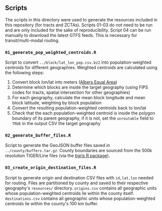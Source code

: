 ## Scripts

The scripts in this directory were used to generate the resources included in this repository (for tracts and ZCTAs). Scripts 01-03 do not need to be run and are only included for the sake of reproducibility. Script 04 can be run manually to download the latest GTFS feeds. This is necessary for transit/multi-modal routing.

### `01_generate_pop_weighted_centroids.R`

Script to convert `../block/lat_lon_pop.csv.bz2` into population-weighted centroids for different geographies. Weighted centroids are calculated using the following steps:

1. Convert block lon/lat into meters ([Albers Equal Area](https://epsg.io/2163))
2. Determine which blocks are inside the target geography (using FIPS codes for tracts, spatial intersection for other geographies)
3. For each geography, calculate the mean block longitude and mean block latitude, weighting by block population
4. Convert the resulting population-weighted centroids back to lon/lat
5. Check that the each population-weighted centroid is inside the polygon boundary of its parent geography, if it is not, set the `unroutable` field to `TRUE` in the output CSV the target geography

### `02_generate_buffer_files.R`

Script to generate the GeoJSON buffer files saved in `../county/buffers.tar.gz`. County boundaries are sourced from the 500k resolution TIGER/Line files (via the [tigris R package](https://cran.r-project.org/web/packages/tigris/index.html)).

### `03_create_origin_destination_files.R`

Script to generate origin and destination CSV files with `id,lat,lon` needed for routing. Files are partitioned by county and saved to their respective geography's `resources/` directory. `origins.csv` contains all geographic units whose population-weighted centroids lie within the county itself. `destinations.csv` contains all geographic units whose population-weighted centroids lie within the county's 100 km buffer.
